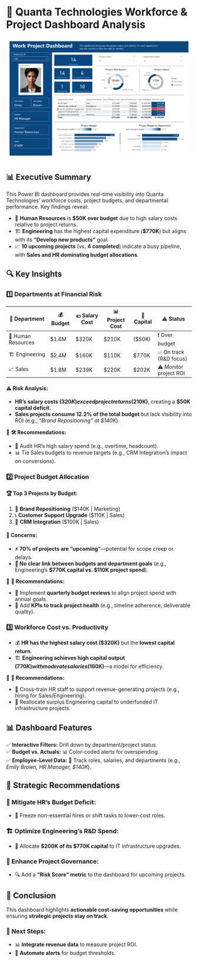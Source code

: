# 🚀 Quanta Technologies Workforce & Project Dashboard Analysis

![Quanta Technologies Work Project Dahboard](work_project_dasboard.png)

## 📊 Executive Summary

This Power BI dashboard provides real-time visibility into Quanta Technologies’ workforce costs, project budgets, and departmental performance. Key findings reveal:

- 🛑 **Human Resources** is **$50K over budget** due to high salary costs relative to project returns.
- 🏗 **Engineering** has the highest capital expenditure (**$770K**) but aligns with its **“Develop new products”** goal.
- 📈 **10 upcoming projects** (vs. **4 completed**) indicate a busy pipeline, with **Sales and HR dominating budget allocations**.

## 🔍 Key Insights

### 1️⃣ Departments at Financial Risk

| 📌 Department     | 💰 Budget  | 💵 Salary Cost | 📊 Project Cost | 🏦 Capital  | ⚠️ Status            |
|-------------------|---------|-------------|--------------|----------|------------------|
| 🏢 Human Resources  | $1.6M   | $320K       | $210K        | ($50K)   | ❗ Over budget    |
| 🏗 Engineering      | $2.4M   | $160K       | $110K        | $770K    | ✅ On track (R&D focus) |
| 📈 Sales           | $1.8M   | $239K       | $220K        | $202K    | ⚠️ Monitor project ROI |

#### ⚠️ Risk Analysis:
- **HR’s salary costs ($320K) exceed project returns ($210K)**, creating a **$50K capital deficit**.
- **Sales projects consume 12.2% of the total budget** but lack visibility into ROI (e.g., *“Brand Repositioning” at $140K*).

🔹 **🛠 Recommendations:**
- 📌 Audit HR’s high salary spend (e.g., overtime, headcount).
- 📊 Tie Sales budgets to revenue targets (e.g., CRM Integration’s impact on conversions).

### 2️⃣ Project Budget Allocation

#### 🏆 **Top 3 Projects by Budget:**
1. 🎯 **Brand Repositioning** ($140K | Marketing)
2. 📞 **Customer Support Upgrade** ($110K | Sales)
3. 🏢 **CRM Integration** ($100K | Sales)

#### 🚨 **Concerns:**
- **⚡ 70% of projects are “upcoming”**—potential for scope creep or delays.
- **🔗 No clear link between budgets and department goals** (e.g., Engineering’s **$770K capital vs. $110K project spend**).

🔹 **📢 Recommendations:**
- 📅 Implement **quarterly budget reviews** to align project spend with annual goals.
- 📌 Add **KPIs to track project health** (e.g., timeline adherence, deliverable quality).

### 3️⃣ Workforce Cost vs. Productivity

- 💰 **HR has the highest salary cost ($320K)** but the **lowest capital return**.
- 🏗 **Engineering achieves high capital output ($770K) with moderate salaries ($160K)**—a model for efficiency.

🔹 **🔄 Recommendations:**
- 🔀 Cross-train HR staff to support revenue-generating projects (e.g., hiring for Sales/Engineering).
- 🔧 Reallocate surplus Engineering capital to underfunded IT infrastructure projects.

## 📊 Dashboard Features

✅ **Interactive Filters:** Drill down by department/project status.  
✅ **Budget vs. Actuals:** 📊 Color-coded alerts for overspending.  
✅ **Employee-Level Data:** 🏢 Track roles, salaries, and departments (e.g., *Emily Brown, HR Manager, $140K*).  

## 🎯 Strategic Recommendations

### 🏦 Mitigate HR’s Budget Deficit:
- 🛑 Freeze non-essential hires or shift tasks to lower-cost roles.

### 🏗 Optimize Engineering’s R&D Spend:
- 🔄 Allocate **$200K of its $770K capital** to IT infrastructure upgrades.

### 🚀 Enhance Project Governance:
- 🔍 Add a **“Risk Score” metric** to the dashboard for upcoming projects.

## 🏁 Conclusion

This dashboard highlights **actionable cost-saving opportunities** while ensuring **strategic projects stay on track**.

### 📌 Next Steps:
- 📊 **Integrate revenue data** to measure project ROI.
- 🔔 **Automate alerts** for budget thresholds.
